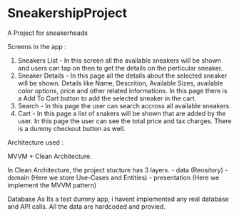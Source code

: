 # SneakershipProject
A Project for sneakerheads

Screens in the app :

   1. Sneakers List - In this screen all the available sneakers will be shown and users can tap on then to get the details on the perticular sneaker.
   2. Sneaker Details - In this page all the details about the selected sneaker will be shown. Details like Name, Descrition, Available Sizes, available color options, price and other related informations. In this page there is a Add To Cart button to add the selected sneaker in the cart.
   3. Search - In this page the user can search accross all available sneakers.
   4. Cart - In this page a list of snakers will be shown that are added by the user. In this page the user can see the total price and tax charges. There is a dummy checkout button as well.


Architecture used :

MVVM + Clean Architecture.

In Clean Architecture, the project stucture has 3 layers.
    - data (Reository)
    - domain (Here we store Use-Cases and Entities)
    - presentation (Here we implement the MVVM pattern)

Database 
  As Its a test dummy app, i havent implemented any real database and API calls.
  All the data are hardcoded and provied.




